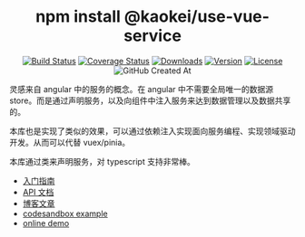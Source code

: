 <h1 align="center">npm install @kaokei/use-vue-service</h1>

<div align="center">

[![Build Status](https://github.com/kaokei/use-vue-service/actions/workflows/build.yml/badge.svg)](https://github.com/kaokei/use-vue-service/actions/workflows/build.yml)
[![Coverage Status](https://coveralls.io/repos/github/kaokei/use-vue-service/badge.svg?branch=main)](https://coveralls.io/github/kaokei/use-vue-service?branch=main)
[![Downloads](https://img.shields.io/npm/dm/@kaokei/use-vue-service.svg?sanitize=true)](https://npmcharts.com/compare/@kaokei/use-vue-service?minimal=true)
[![Version](https://img.shields.io/npm/v/@kaokei/use-vue-service.svg?sanitize=true)](https://www.npmjs.com/package/@kaokei/use-vue-service)
[![License](https://img.shields.io/npm/l/@kaokei/use-vue-service.svg?sanitize=true)](https://www.npmjs.com/package/@kaokei/use-vue-service)
![GitHub Created At](https://img.shields.io/github/created-at/kaokei/use-vue-service?style=social)

</div>

灵感来自 angular 中的服务的概念。在 angular 中不需要全局唯一的数据源 store。而是通过声明服务，以及向组件中注入服务来达到数据管理以及数据共享的。

本库也是实现了类似的效果，可以通过依赖注入实现面向服务编程、实现领域驱动开发。从而可以代替 vuex/pinia。

本库通过类来声明服务，对 typescript 支持非常棒。

- [入门指南](./docs/guide/README.md)
- [API 文档](./docs/api/README.md)
- [博客文章](./docs/note/01.父组件与子组件的理解.md)
- [codesandbox example](https://codesandbox.io/s/di-playground-zjnyv)
- [online demo](https://use-vue-service.vercel.app/)
